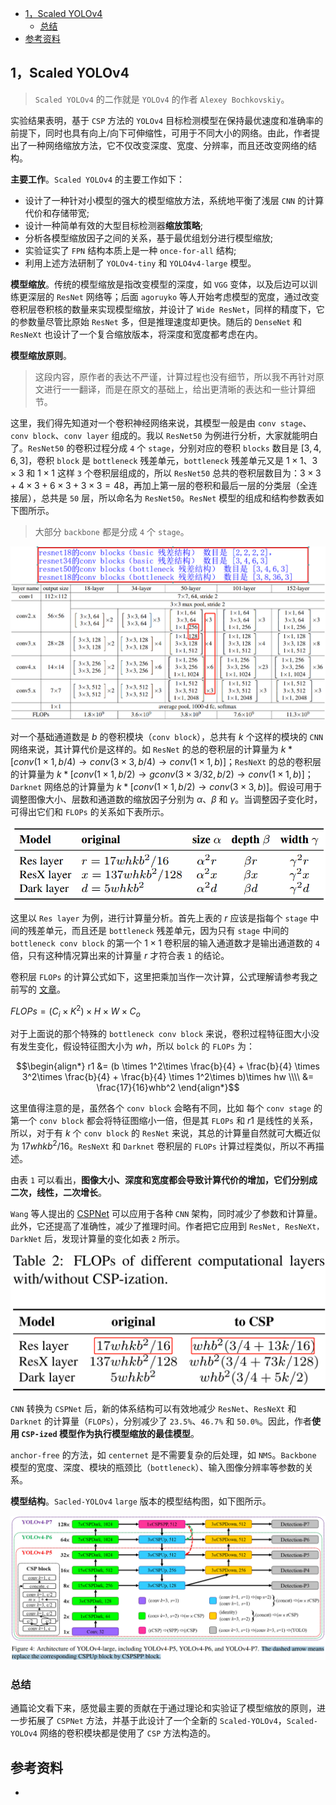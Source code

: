- [1，Scaled YOLOv4](#1scaled-yolov4)
  - [总结](#总结)
- [参考资料](#参考资料)

## 1，Scaled YOLOv4

> `Scaled YOLOv4` 的二作就是 `YOLOv4` 的作者 `Alexey Bochkovskiy`。

实验结果表明，基于 `CSP` 方法的 `YOLOv4` 目标检测模型在保持最优速度和准确率的前提下，同时也具有向上/向下可伸缩性，可用于不同大小的网络。由此，作者提出了一种网络缩放方法，它不仅改变深度、宽度、分辨率，而且还改变网络的结构。

**主要工作**。`Scaled YOLOv4` 的主要工作如下：

- 设计了一种针对小模型的强大的模型缩放方法，系统地平衡了浅层 `CNN` 的计算代价和存储带宽;
- 设计一种简单有效的大型目标检测器**缩放策略**;
- 分析各模型缩放因子之间的关系，基于最优组划分进行模型缩放;
- 实验证实了 `FPN` 结构本质上是一种 `once-for-all` 结构;
- 利用上述方法研制了 `YOLOv4-tiny` 和 `YOLO4v4-large` 模型。

**模型缩放**。传统的模型缩放是指改变模型的深度，如 `VGG` 变体，以及后边可以训练更深层的 `ResNet` 网络等；后面 `agoruyko` 等人开始考虑模型的宽度，通过改变卷积层卷积核的数量来实现模型缩放，并设计了 `Wide ResNet`，同样的精度下，它的参数量尽管比原始 `ResNet` 多，但是推理速度却更快。随后的 `DenseNet` 和 `ResNeXt` 也设计了一个复合缩放版本，将深度和宽度都考虑在内。

**模型缩放原则**。
> 这段内容，原作者的表达不严谨，计算过程也没有细节，所以我不再针对原文进行一一翻译，而是在原文的基础上，给出更清晰的表达和一些计算细节。

这里，我们得先知道对一个卷积神经网络来说，其模型一般是由 `conv stage`、`conv block`、`conv layer` 组成的。我以 `ResNet50` 为例进行分析，大家就能明白了。`ResNet50` 的卷积过程分成 `4` 个 `stage`，分别对应的卷积 `blocks` 数目是 $[3,4,6,3]$，卷积 `block` 是 `bottleneck` 残差单元，`bottleneck` 残差单元又是 $1\times 1$、$3\times 3$ 和 $1\times 1$ 这样 `3` 个卷积层组成的，所以 `ResNet50` 总共的卷积层数目为：$3\times 3 + 4\times 3+ 6\times 3 + 3\times 3 = 48$，再加上第一层的卷积和最后一层的分类层（全连接层），总共是 `50` 层，所以命名为 `ResNet50`。`ResNet` 模型的组成和结构参数表如下图所示。
> 大部分 `backbone` 都是分成 `4` 个 `stage`。

![resnet网络参数表](../../data/images/scaled-yolov4/resnet网络参数表.png)

对一个基础通道数是 $b$ 的卷积模块（`conv block`），总共有 $k$ 个这样的模块的 `CNN` 网络来说，其计算代价是这样的。如 `ResNet` 的总的卷积层的计算量为 $k\ast [conv(1\times 1,b/4)\rightarrow conv(3\times 3,b/4)\rightarrow conv(1\times 1,b)]$；`ResNeXt` 的总的卷积层的计算量为 $k\ast [conv(1\times 1,b/2)\rightarrow gconv(3\times 3/32, b/2)\rightarrow conv(1\times 1, b)]$；`Darknet` 网络总的计算量为 $k\ast [conv(1\times 1,b/2)\rightarrow conv(3\times 3, b)]$。假设可用于调整图像大小、层数和通道数的缩放因子分别为 $\alpha$、$\beta$ 和 $\gamma$。当调整因子变化时，可得出它们和 `FLOPs` 的关系如下表所示。

![resnet-resnext-darknet网络计算量和网络深度宽度及输入图像分辨率的关系](../../data/images/scaled-yolov4/resnet-resnext-darknet网络计算量和网络深度宽度及输入图像分辨率的关系.png)

这里以 `Res layer` 为例，进行计算量分析。首先上表的 $r$ 应该是指每个 `stage` 中间的残差单元，而且还是 `bottleneck` 残差单元，因为只有 `stage` 中间的 `bottleneck conv block` 的第一个 $1\times 1$ 卷积层的输入通道数才是输出通道数的 `4` 倍，只有这种情况算出来的计算量 $r$ 才符合表 `1` 的结论。

卷积层 `FLOPs` 的计算公式如下，这里把乘加当作一次计算，公式理解请参考我之前写的 [文章](../../7-model_deploy/B-神经网络模型复杂度分析.md)。

$FLOPs=(C_i\times K^2)\times H\times W\times C_o$

对于上面说的那个特殊的 `bottleneck conv block` 来说，卷积过程特征图大小没有发生变化，假设特征图大小为 $wh$，所以 `bolck` 的 `FLOPs` 为：

$$\begin{align*}
r1 &=  (b \times 1^2\times \frac{b}{4} + \frac{b}{4} \times 3^2\times \frac{b}{4} + \frac{b}{4} \times 1^2\times b)\times hw \\\\
&= \frac{17}{16}whb^2
\end{align*}$$

这里值得注意的是，虽然各个 `conv block` 会略有不同，比如 每个 `conv stage` 的第一个 `conv block` 都会将特征图缩小一倍，但是其 `FLOPs` 和 $r1$ 是线性的关系，所以，对于有 $k$ 个 `conv block` 的 `ResNet` 来说，其总的计算量自然就可大概近似为 $17whkb^2/16$。`ResNeXt` 和 `Darknet` 卷积层的 `FLOPs` 计算过程类似，所以不再描述。

由表 `1` 可以看出，**图像大小、深度和宽度都会导致计算代价的增加，它们分别成二次，线性，二次增长**。

`Wang` 等人提出的 [CSPNet](../../5-deep_learning/轻量级网络论文解析/CSPNet%20论文详解.md) 可以应用于各种 `CNN` 架构，同时减少了参数和计算量。此外，它还提高了准确性，减少了推理时间。作者把它应用到 `ResNet, ResNeXt，DarkNet` 后，发现计算量的变化如表 `2` 所示。

![csp和resnet等结合后FLOPs的变化](../../data/images/scaled-yolov4/csp和resnet等结合后FLOPs的变化.png)

`CNN` 转换为 `CSPNet` 后，新的体系结构可以有效地减少 `ResNet`、`ResNeXt` 和 `Darknet` 的计算量（`FLOPs`），分别减少了 `23.5%`、`46.7%` 和 `50.0%`。因此，作者**使用 `CSP-ized` 模型作为执行模型缩放的最佳模型**。

`anchor-free` 的方法，如 `centernet` 是不需要复杂的后处理，如 `NMS`。`Backbone` 模型的宽度、深度、模块的瓶颈比（`bottleneck`）、输入图像分辨率等参数的关系。

**模型结构**。`Sacled-YOLOv4` `large` 版本的模型结构图，如下图所示。

![sacled-yolov4-large版本模型结构图](../../data/images/scaled-yolov4/sacled-yolov4-large版本模型结构图.png)

### 总结

通篇论文看下来，感觉最主要的贡献在于通过理论和实验证了模型缩放的原则，进一步拓展了 `CSPNet` 方法，并基于此设计了一个全新的 `Scaled-YOLOv4`，`Scaled-YOLOv4` 网络的卷积模块都是使用了 `CSP` 方法构造的。

## 参考资料

+ 